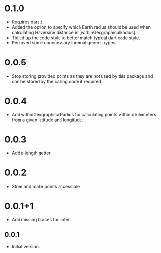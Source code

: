 # 0.1.0

- Requires dart 3.
- Added the option to specify which Earth radius should be used when calculating Haversine distance
  in [withinGeographicalRadius].
- Tidied up the code style to better match typical dart code style.
- Removed some unnecessary internal generic types.

# 0.0.5

- Stop storing provided points as they are not used by this package and can be stored by the
  calling code if required.

# 0.0.4

- Add withinGeographicalRadius for calculating points within x kilometers from a given latitude and
  longitude.

# 0.0.3

- Add a length getter

# 0.0.2

- Store and make points accessible.

# 0.0.1+1

- Add missing braces for linter.

## 0.0.1

- Initial version.
